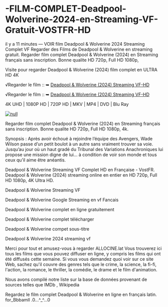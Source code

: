# -FILM-COMPLET-Deadpool-Wolverine-2024-en-Streaming-VF-Gratuit-VOSTFR-HD
il y a 11 minutes — VOIR film Deadpool & Wolverine 2024 Streaming Complet VF Regarder des Films de Deadpool & Wolverine en streaming gratuit. Regarder film complet Deadpool & Wolverine (2024) en Streaming français sans inscription. Bonne qualite HD 720p, Full HD 1080p,

Visite pour regarder Deadpool & Wolverine (2024) film complet en ULTRA HD 4K

√Regarder le film :: ➥ [Deadpool & Wolverine (2024) Streaming VF-HD](https://maxstream-best.blogspot.com/2024/07/deadpool-wolverine-vf.html)

√Regarder le film :: ➥ [Deadpool & Wolverine (2024) Streaming VF-HD](https://maxstream-best.blogspot.com/2024/07/deadpool-wolverine-vf.html)

4K UHD | 1080P HD | 720P HD | MKV | MP4 | DVD | Blu Ray

[![null](https://static.wixstatic.com/media/855a25_043b5abeb4ae4d35ac003198e7fe56ed~mv2.gif)](https://maxstream-best.blogspot.com/2024/07/deadpool-wolverine-vf.html)


Regarder film complet Deadpool & Wolverine (2024) en Streaming français sans inscription. Bonne qualite HD 720p, Full HD 1080p, 4k.

Synopsis : Après avoir échoué à rejoindre l’équipe des Avengers, Wade Wilson passe d’un petit boulot à un autre sans vraiment trouver sa voie. Jusqu’au jour où un haut gradé du Tribunal des Variations Anachroniques lui propose une mission digne de lui… à condition de voir son monde et tous ceux qu’il aime être anéantis.

Deadpool & Wolverine Streaming VF Complet HD en Française - VostFR. Deadpool & Wolverine (2024) streaming online en entier en HD 720p, Full HD 1080p, 4K Ultra HD.

Deadpool & Wolverine Streaming VF

Deadpool & Wolverine Google Streaming en vf Fancais

Deadpool & Wolverine complet en ligne gratuitement

Deadpool & Wolverine complet télécharger

Deadpool & Wolverine compet sous-titre

Deadpool & Wolverine 2024 streaming vf

Merci pour tout et amusez-vous à regarder ALLOCINE.lat Vous trouverez ici tous les films que vous pouvez diffuser en ligne, y compris les films qui ont été diffusés cette semaine. Si vous vous demandez quoi voir sur ce site Web, sachez qu'il couvre des genres tels que le crime, la science, la fi-fi, l'action, la romance, le thriller, la comédie, le drame et le film d'animation.

Nous avons compilé notre liste sur la base de données provenant de sources telles que IMDb , Wikipedia

Regardez le film complet Deadpool & Wolverine en ligne en français latin. for_Bbbamll .0...^_^...0
